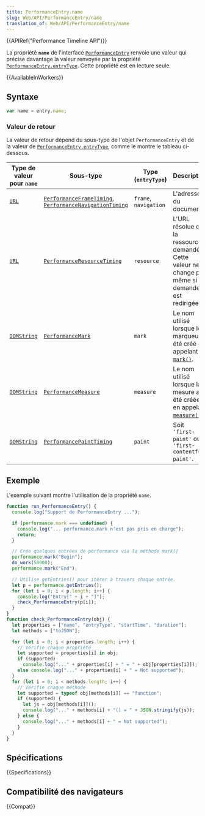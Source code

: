 ```yaml
---
title: PerformanceEntry.name
slug: Web/API/PerformanceEntry/name
translation_of: Web/API/PerformanceEntry/name
---
```


{{APIRef("Performance Timeline API")}}

La propriété **`name`** de l'interface [`PerformanceEntry`](/fr/docs/Web/API/PerformanceEntry) renvoie une valeur qui précise davantage la valeur renvoyée par la propriété [`PerformanceEntry.entryType`](/fr/docs/Web/API/PerformanceEntry/entryType). Cette propriété est en lecture seule.

{{AvailableInWorkers}}

## Syntaxe

```js
var name = entry.name;
```

### Valeur de retour

La valeur de retour dépend du sous-type de l'objet `PerformanceEntry` et de la valeur de [`PerformanceEntry.entryType`](/fr/docs/Web/API/PerformanceEntry/entryType), comme le montre le tableau ci-dessous.

| Type de valeur pour `name`                | Sous-type                                                                                                                                          | Type (`entryType`)    | Description                                                                                                   |
| ----------------------------------------- | -------------------------------------------------------------------------------------------------------------------------------------------------- | --------------------- | ------------------------------------------------------------------------------------------------------------- |
| [`URL`](/fr/docs/Web/API/URL)             | [`PerformanceFrameTiming`](/fr/docs/Web/API/PerformanceFrameTiming), [`PerformanceNavigationTiming`](/fr/docs/Web/API/PerformanceNavigationTiming) | `frame`, `navigation` | L'adresse du document.                                                                                        |
| [`URL`](/fr/docs/Web/API/URL)             | [`PerformanceResourceTiming`](/fr/docs/Web/API/PerformanceResourceTiming)                                                                          | `resource`            | L'URL résolue de la ressource demandée. Cette valeur ne change pas même si la demande est redirigée.          |
| [`DOMString`](/fr/docs/Web/API/DOMString) | [`PerformanceMark`](/fr/docs/Web/API/PerformanceMark)                                                                                              | `mark`                | Le nom utilisé lorsque le marqueur a été créé en appelant [`mark()`](/fr/docs/Web/API/Performance/mark).      |
| [`DOMString`](/fr/docs/Web/API/DOMString) | [`PerformanceMeasure`](/fr/docs/Web/API/PerformanceMeasure)                                                                                        | `measure`             | Le nom utilisé lorsque la mesure a été créée en appelant [`measure()`](/fr/docs/Web/API/Performance/measure). |
| [`DOMString`](/fr/docs/Web/API/DOMString) | [`PerformancePaintTiming`](/fr/docs/Web/API/PerformancePaintTiming)                                                                                | `paint`               | Soit `'first-paint'` ou `'first-contentful-paint'`.                                                           |

## Exemple

L'exemple suivant montre l'utilisation de la propriété `name`.

```js
function run_PerformanceEntry() {
  console.log("Support de PerformanceEntry ...");

  if (performance.mark === undefined) {
    console.log("... performance.mark n'est pas pris en charge");
    return;
  }

  // Crée quelques entrées de performance via la méthode mark()
  performance.mark("Begin");
  do_work(50000);
  performance.mark("End");

  // Utilise getEntries() pour itérer à travers chaque entrée.
  let p = performance.getEntries();
  for (let i = 0; i < p.length; i++) {
    console.log("Entry[" + i + "]");
    check_PerformanceEntry(p[i]);
  }
}
function check_PerformanceEntry(obj) {
  let properties = ["name", "entryType", "startTime", "duration"];
  let methods = ["toJSON"];

  for (let i = 0; i < properties.length; i++) {
    // Vérifie chaque propriété
    let supported = properties[i] in obj;
    if (supported)
      console.log("..." + properties[i] + " = " + obj[properties[i]]);
    else console.log("..." + properties[i] + " = Not supported");
  }
  for (let i = 0; i < methods.length; i++) {
    // Vérifie chaque méthode
    let supported = typeof obj[methods[i]] == "function";
    if (supported) {
      let js = obj[methods[i]]();
      console.log("..." + methods[i] + "() = " + JSON.stringify(js));
    } else {
      console.log("..." + methods[i] + " = Not supported");
    }
  }
}
```

## Spécifications

{{Specifications}}

## Compatibilité des navigateurs

{{Compat}}
